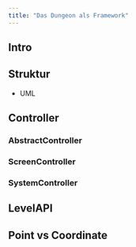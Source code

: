 ```yaml
---
title: "Das Dungeon als Framework"
---
```



## Intro

## Struktur
- UML

## Controller
### AbstractController
### ScreenController
### SystemController

## LevelAPI


## Point vs Coordinate

